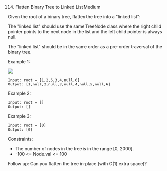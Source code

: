 114. Flatten Binary Tree to Linked List
Medium

Given the root of a binary tree, flatten the tree into a "linked list":

The "linked list" should use the same TreeNode class where the right child pointer points to the next node in the list and the left child pointer is always null.

The "linked list" should be in the same order as a pre-order traversal of the binary tree.
 

Example 1:

![](https://assets.leetcode.com/uploads/2021/01/14/flaten.jpg)

```
Input: root = [1,2,5,3,4,null,6]
Output: [1,null,2,null,3,null,4,null,5,null,6]
```


Example 2:

```
Input: root = []
Output: []
```

Example 3:

```
Input: root = [0]
Output: [0]
```

Constraints:

- The number of nodes in the tree is in the range [0, 2000].
- -100 <= Node.val <= 100
 

Follow up: Can you flatten the tree in-place (with O(1) extra space)?